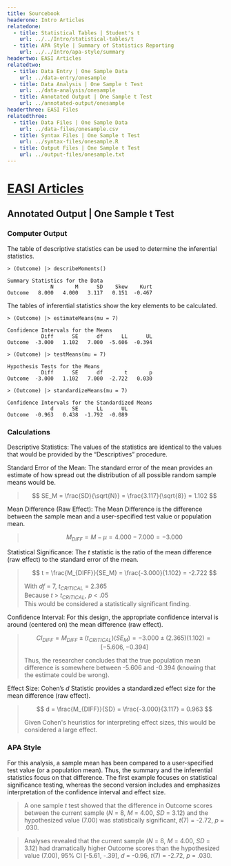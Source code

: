 ```yaml
---
title: Sourcebook
headerone: Intro Articles
relatedone:
  - title: Statistical Tables | Student's t
    url: ../../Intro/statistical-tables/t
  - title: APA Style | Summary of Statistics Reporting
    url: ../../Intro/apa-style/summary
headertwo: EASI Articles
relatedtwo:
  - title: Data Entry | One Sample Data
    url: ../data-entry/onesample
  - title: Data Analysis | One Sample t Test
    url: ../data-analysis/onesample
  - title: Annotated Output | One Sample t Test
    url: ../annotated-output/onesample
headerthree: EASI Files
relatedthree:
  - title: Data Files | One Sample Data
    url: ../data-files/onesample.csv
  - title: Syntax Files | One Sample t Test
    url: ../syntax-files/onesample.R
  - title: Output Files | One Sample t Test
    url: ../output-files/onesample.txt
---
```


# [EASI Articles](../index.md)

## Annotated Output | One Sample t Test

### Computer Output

The table of descriptive statistics can be used to determine the inferential statistics.

```{r}
> (Outcome) |> describeMoments()

Summary Statistics for the Data
              N       M      SD    Skew    Kurt
Outcome   8.000   4.000   3.117   0.151  -0.467
```

The tables of inferential statistics show the key elements to be calculated.

```{r}
> (Outcome) |> estimateMeans(mu = 7)

Confidence Intervals for the Means
           Diff      SE      df      LL      UL
Outcome  -3.000   1.102   7.000  -5.606  -0.394

> (Outcome) |> testMeans(mu = 7)

Hypothesis Tests for the Means
           Diff      SE      df       t       p
Outcome  -3.000   1.102   7.000  -2.722   0.030

> (Outcome) |> standardizeMeans(mu = 7)

Confidence Intervals for the Standardized Means
              d      SE      LL      UL
Outcome  -0.963   0.438  -1.792  -0.089
```

### Calculations

Descriptive Statistics: The values of the statistics are identical to the values that would be provided by the “Descriptives” procedure.

Standard Error of the Mean: The standard error of the mean provides an estimate of how spread out the distribution of all possible random sample means would be.

> $$ SE_M = \frac{SD}{\sqrt{N}} = \frac{3.117}{\sqrt{8}} = 1.102 $$

Mean Difference (Raw Effect): The Mean Difference is the difference between the sample mean and a user-specified test value or population mean.

> $$ M_{DIFF} = M - \mu = 4.000 − 7.000 = −3.000 $$

Statistical Significance: The *t* statistic is the ratio of the mean difference (raw effect) to the standard error of the mean.

> $$ t = \frac{M_{DIFF}}{SE_M} = \frac{-3.000}{1.102} = -2.722 $$
>
> With *df* = 7, *t<sub>CRITICAL</sub>* = 2.365  
> Because *t* > *t<sub>CRITICAL</sub>*, *p* < .05  
> This would be considered a statistically significant finding.

Confidence Interval: For this design, the appropriate confidence interval is around (centered on) the mean difference (raw effect).

> $$ CI_{DIFF} = M_{DIFF} \pm (t_{CRITICAL} ) (SE_M) = -3.000 \pm (2.365) (1.102) = [ -5.606, -0.394 ] $$
>
> Thus, the researcher concludes that the true population mean difference is somewhere between -5.606 and -0.394 (knowing that the estimate could be wrong).

Effect Size: Cohen’s *d* Statistic provides a standardized effect size for the mean difference (raw effect).

> $$ d = \frac{M_{DIFF}}{SD} = \frac{-3.000}{3.117} = 0.963 $$
>
> Given Cohen's heuristics for interpreting effect sizes, this would be considered a large effect.

### APA Style

For this analysis, a sample mean has been compared to a user-specified test value (or a population mean). Thus, the summary and the inferential statistics focus on that difference. The first example focuses on statistical significance testing, whereas the second version includes and emphasizes interpretation of the confidence interval and effect size.

> A one sample *t* test showed that the difference in Outcome scores between the current sample (*N* = 8, *M* = 4.00, *SD* = 3.12) and the hypothesized value (7.00) was statistically significant, *t*(7) = -2.72, *p* = .030.

> Analyses revealed that the current sample (*N* = 8, *M* = 4.00, *SD* = 3.12) had dramatically higher Outcome scores than the hypothesized value (7.00), 95% CI [-5.61, -.39], *d* = -0.96, *t*(7) = -2.72, *p* = .030.
